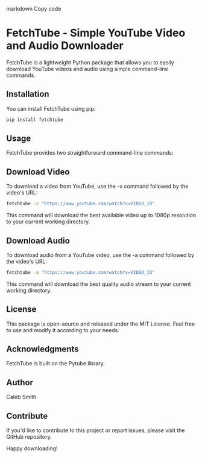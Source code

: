 markdown
Copy code
# FetchTube - Simple YouTube Video and Audio Downloader

FetchTube is a lightweight Python package that allows you to easily download YouTube videos and audio using simple command-line commands.

## Installation

You can install FetchTube using pip:

```bash
pip install fetchtube
```
## Usage
FetchTube provides two straightforward command-line commands:


## Download Video
To download a video from YouTube, use the -v command followed by the video's URL:

``` bash
fetchtube -v "https://www.youtube.com/watch?v=VIDEO_ID"
```

This command will download the best available video up to 1080p resolution to your current working directory.

## Download Audio
To download audio from a YouTube video, use the -a command followed by the video's URL:

``` bash
fetchtube -a "https://www.youtube.com/watch?v=VIDEO_ID" 
```

This command will download the best quality audio stream to your current working directory.

## License
This package is open-source and released under the MIT License. Feel free to use and modify it according to your needs.

## Acknowledgments
FetchTube is built on the Pytube library.

## Author
Caleb Smith

## Contribute
If you'd like to contribute to this project or report issues, please visit the GitHub repository.

Happy downloading!